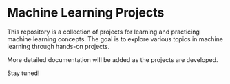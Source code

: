# Machine Learning Projects

This repository is a collection of projects for learning and practicing machine learning concepts. The goal is to explore various topics in machine learning through hands-on projects.

More detailed documentation will be added as the projects are developed.

Stay tuned!
